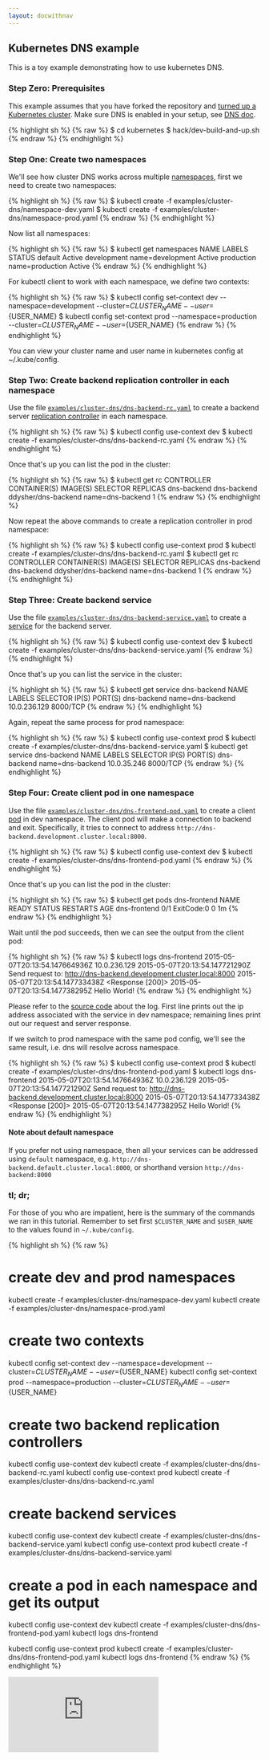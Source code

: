 ```yaml
---
layout: docwithnav
---
```

<!-- BEGIN MUNGE: UNVERSIONED_WARNING -->


<!-- END MUNGE: UNVERSIONED_WARNING -->

## Kubernetes DNS example

This is a toy example demonstrating how to use kubernetes DNS.

### Step Zero: Prerequisites

This example assumes that you have forked the repository and [turned up a Kubernetes cluster](../../docs/getting-started-guides/). Make sure DNS is enabled in your setup, see [DNS doc](../../cluster/addons/dns/).

{% highlight sh %}
{% raw %}
$ cd kubernetes
$ hack/dev-build-and-up.sh
{% endraw %}
{% endhighlight %}

### Step One: Create two namespaces

We'll see how cluster DNS works across multiple [namespaces](../../docs/user-guide/namespaces.html), first we need to create two namespaces:

{% highlight sh %}
{% raw %}
$ kubectl create -f examples/cluster-dns/namespace-dev.yaml
$ kubectl create -f examples/cluster-dns/namespace-prod.yaml
{% endraw %}
{% endhighlight %}

Now list all namespaces:

{% highlight sh %}
{% raw %}
$ kubectl get namespaces
NAME          LABELS             STATUS
default       <none>             Active
development   name=development   Active
production    name=production    Active
{% endraw %}
{% endhighlight %}

For kubectl client to work with each namespace, we define two contexts:

{% highlight sh %}
{% raw %}
$ kubectl config set-context dev --namespace=development --cluster=${CLUSTER_NAME} --user=${USER_NAME}
$ kubectl config set-context prod --namespace=production --cluster=${CLUSTER_NAME} --user=${USER_NAME}
{% endraw %}
{% endhighlight %}

You can view your cluster name and user name in kubernetes config at ~/.kube/config.

### Step Two: Create backend replication controller in each namespace

Use the file [`examples/cluster-dns/dns-backend-rc.yaml`](dns-backend-rc.yaml) to create a backend server [replication controller](../../docs/user-guide/replication-controller.html) in each namespace.

{% highlight sh %}
{% raw %}
$ kubectl config use-context dev
$ kubectl create -f examples/cluster-dns/dns-backend-rc.yaml
{% endraw %}
{% endhighlight %}

Once that's up you can list the pod in the cluster:

{% highlight sh %}
{% raw %}
$ kubectl get rc
CONTROLLER    CONTAINER(S)   IMAGE(S)              SELECTOR           REPLICAS
dns-backend   dns-backend    ddysher/dns-backend   name=dns-backend   1
{% endraw %}
{% endhighlight %}

Now repeat the above commands to create a replication controller in prod namespace:

{% highlight sh %}
{% raw %}
$ kubectl config use-context prod
$ kubectl create -f examples/cluster-dns/dns-backend-rc.yaml
$ kubectl get rc
CONTROLLER    CONTAINER(S)   IMAGE(S)              SELECTOR           REPLICAS
dns-backend   dns-backend    ddysher/dns-backend   name=dns-backend   1
{% endraw %}
{% endhighlight %}

### Step Three: Create backend service

Use the file [`examples/cluster-dns/dns-backend-service.yaml`](dns-backend-service.yaml) to create
a [service](../../docs/user-guide/services.html) for the backend server.

{% highlight sh %}
{% raw %}
$ kubectl config use-context dev
$ kubectl create -f examples/cluster-dns/dns-backend-service.yaml
{% endraw %}
{% endhighlight %}

Once that's up you can list the service in the cluster:

{% highlight sh %}
{% raw %}
$ kubectl get service dns-backend
NAME          LABELS    SELECTOR           IP(S)          PORT(S)
dns-backend   <none>    name=dns-backend   10.0.236.129   8000/TCP
{% endraw %}
{% endhighlight %}

Again, repeat the same process for prod namespace:

{% highlight sh %}
{% raw %}
$ kubectl config use-context prod
$ kubectl create -f examples/cluster-dns/dns-backend-service.yaml
$ kubectl get service dns-backend
NAME          LABELS    SELECTOR           IP(S)         PORT(S)
dns-backend   <none>    name=dns-backend   10.0.35.246   8000/TCP
{% endraw %}
{% endhighlight %}

### Step Four: Create client pod in one namespace

Use the file [`examples/cluster-dns/dns-frontend-pod.yaml`](dns-frontend-pod.yaml) to create a client [pod](../../docs/user-guide/pods.html) in dev namespace. The client pod will make a connection to backend and exit. Specifically, it tries to connect to address `http://dns-backend.development.cluster.local:8000`.

{% highlight sh %}
{% raw %}
$ kubectl config use-context dev
$ kubectl create -f examples/cluster-dns/dns-frontend-pod.yaml
{% endraw %}
{% endhighlight %}

Once that's up you can list the pod in the cluster:

{% highlight sh %}
{% raw %}
$ kubectl get pods dns-frontend
NAME           READY     STATUS       RESTARTS   AGE
dns-frontend   0/1       ExitCode:0   0          1m
{% endraw %}
{% endhighlight %}

Wait until the pod succeeds, then we can see the output from the client pod:

{% highlight sh %}
{% raw %}
$ kubectl logs dns-frontend
2015-05-07T20:13:54.147664936Z 10.0.236.129
2015-05-07T20:13:54.147721290Z Send request to: http://dns-backend.development.cluster.local:8000
2015-05-07T20:13:54.147733438Z <Response [200]>
2015-05-07T20:13:54.147738295Z Hello World!
{% endraw %}
{% endhighlight %}

Please refer to the [source code](images/frontend/client.py) about the log. First line prints out the ip address associated with the service in dev namespace; remaining lines print out our request and server response.

If we switch to prod namespace with the same pod config, we'll see the same result, i.e. dns will resolve across namespace.

{% highlight sh %}
{% raw %}
$ kubectl config use-context prod
$ kubectl create -f examples/cluster-dns/dns-frontend-pod.yaml
$ kubectl logs dns-frontend
2015-05-07T20:13:54.147664936Z 10.0.236.129
2015-05-07T20:13:54.147721290Z Send request to: http://dns-backend.development.cluster.local:8000
2015-05-07T20:13:54.147733438Z <Response [200]>
2015-05-07T20:13:54.147738295Z Hello World!
{% endraw %}
{% endhighlight %}


#### Note about default namespace

If you prefer not using namespace, then all your services can be addressed using `default` namespace, e.g. `http://dns-backend.default.cluster.local:8000`, or shorthand version `http://dns-backend:8000`


### tl; dr;

For those of you who are impatient, here is the summary of the commands we ran in this tutorial. Remember to set first `$CLUSTER_NAME` and `$USER_NAME` to the values found in `~/.kube/config`.

{% highlight sh %}
{% raw %}
# create dev and prod namespaces
kubectl create -f examples/cluster-dns/namespace-dev.yaml
kubectl create -f examples/cluster-dns/namespace-prod.yaml

# create two contexts
kubectl config set-context dev --namespace=development --cluster=${CLUSTER_NAME} --user=${USER_NAME}
kubectl config set-context prod --namespace=production --cluster=${CLUSTER_NAME} --user=${USER_NAME}

# create two backend replication controllers
kubectl config use-context dev
kubectl create -f examples/cluster-dns/dns-backend-rc.yaml
kubectl config use-context prod
kubectl create -f examples/cluster-dns/dns-backend-rc.yaml

# create backend services
kubectl config use-context dev
kubectl create -f examples/cluster-dns/dns-backend-service.yaml
kubectl config use-context prod
kubectl create -f examples/cluster-dns/dns-backend-service.yaml

# create a pod in each namespace and get its output
kubectl config use-context dev
kubectl create -f examples/cluster-dns/dns-frontend-pod.yaml
kubectl logs dns-frontend

kubectl config use-context prod
kubectl create -f examples/cluster-dns/dns-frontend-pod.yaml
kubectl logs dns-frontend
{% endraw %}
{% endhighlight %}


<!-- TAG IS_VERSIONED -->


<!-- BEGIN MUNGE: GENERATED_ANALYTICS -->
[![Analytics](https://kubernetes-site.appspot.com/UA-36037335-10/GitHub/examples/cluster-dns/README.md?pixel)]()
<!-- END MUNGE: GENERATED_ANALYTICS -->

